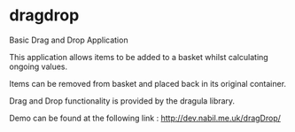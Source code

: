 # dragdrop
Basic Drag and Drop Application 

This application allows items to be added to a basket whilst calculating ongoing values.

Items can be removed from basket and placed back in its original container. 

Drag and Drop functionality is provided by the dragula library. 

Demo can be found at the following link : http://dev.nabil.me.uk/dragDrop/




